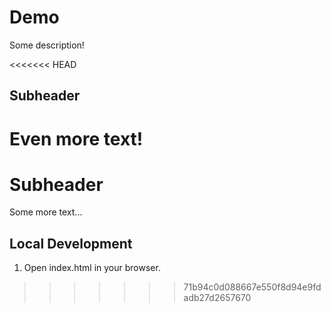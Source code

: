 # Demo

Some description!

<<<<<<< HEAD
## Subheader

Even more text!
=======
# Subheader

Some more text...

## Local Development

1. Open index.html in your browser.
>>>>>>> 71b94c0d088667e550f8d94e9fdadb27d2657670
